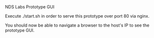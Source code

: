 NDS Labs Prototype GUI

Execute ./start.sh in order to serve this prototype over port 80 via nginx. 

You should now be able to navigate a browser to the host's IP to see the prototype GUI.
